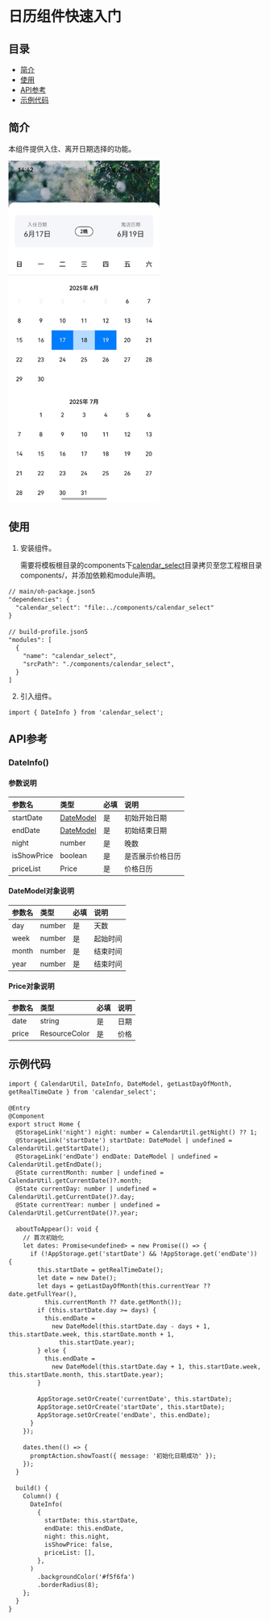 # 日历组件快速入门

## 目录

- [简介](#简介)
- [使用](#使用)
- [API参考](#API参考)
- [示例代码](#示例代码)

## 简介

本组件提供入住、离开日期选择的功能。

<img src="screenshots/calendar.jpg" width="300">

## 使用

1. 安装组件。

   需要将模板根目录的components下[calendar_select](../calendar_select)目录拷贝至您工程根目录components/，并添加依赖和module声明。

```
// main/oh-package.json5
"dependencies": {
  "calendar_select": "file:../components/calendar_select"
}

// build-profile.json5
"modules": [
  {
    "name": "calendar_select",
    "srcPath": "./components/calendar_select",
  }
]
```

2. 引入组件。

```
import { DateInfo } from 'calendar_select';
```

## API参考

### DateInfo()

#### 参数说明

| 参数名         | 类型        | 必填 | 说明       |
|:------------|:----------|:---|:---------|
| startDate   |[DateModel](#DateModel对象说明) | 是  | 初始开始日期   |
| endDate     | [DateModel](#DateModel对象说明) | 是  | 初始结束日期   |
| night       | number    | 是  | 晚数       |
| isShowPrice | boolean | 是  | 是否展示价格日历 |
| priceList   | Price | 是  | 价格日历     |

#### DateModel对象说明

| 参数名       | 类型     | 必填 | 说明   |
|:----------|:-------|:---|:-----|
| day      | number | 是  | 天数   |
| week | number | 是  | 起始时间 |
| month   | number | 是  | 结束时间 |
| year   | number | 是  | 结束时间 |

#### Price对象说明

| 参数名                | 类型            | 必填 | 说明 |
|:-------------------|:--------------|:---|:---|
| date              | string    | 是  | 日期 |
| price      | ResourceColor | 是  | 价格 |

## 示例代码

```
import { CalendarUtil, DateInfo, DateModel, getLastDayOfMonth, getRealTimeDate } from 'calendar_select';

@Entry
@Component
export struct Home {
  @StorageLink('night') night: number = CalendarUtil.getNight() ?? 1;
  @StorageLink('startDate') startDate: DateModel | undefined = CalendarUtil.getStartDate();
  @StorageLink('endDate') endDate: DateModel | undefined = CalendarUtil.getEndDate();
  @State currentMonth: number | undefined = CalendarUtil.getCurrentDate()?.month;
  @State currentDay: number | undefined = CalendarUtil.getCurrentDate()?.day;
  @State currentYear: number | undefined = CalendarUtil.getCurrentDate()?.year;
  
  aboutToAppear(): void {
    // 首次初始化
    let dates: Promise<undefined> = new Promise(() => {
      if (!AppStorage.get('startDate') && !AppStorage.get('endDate')) {
        this.startDate = getRealTimeDate();
        let date = new Date();
        let days = getLastDayOfMonth(this.currentYear ?? date.getFullYear(),
          this.currentMonth ?? date.getMonth());
        if (this.startDate.day >= days) {
          this.endDate =
            new DateModel(this.startDate.day - days + 1, this.startDate.week, this.startDate.month + 1,
              this.startDate.year);
        } else {
          this.endDate =
            new DateModel(this.startDate.day + 1, this.startDate.week, this.startDate.month, this.startDate.year);
        }

        AppStorage.setOrCreate('currentDate', this.startDate);
        AppStorage.setOrCreate('startDate', this.startDate);
        AppStorage.setOrCreate('endDate', this.endDate);
      }
    });

    dates.then(() => {
      promptAction.showToast({ message: '初始化日期成功' });
    });
  }

  build() {
    Column() {
      DateInfo(
        {
          startDate: this.startDate,
          endDate: this.endDate,
          night: this.night,
          isShowPrice: false,
          priceList: [],
        },
      )
        .backgroundColor('#f5f6fa')
        .borderRadius(8);
    };
  }
}
```
